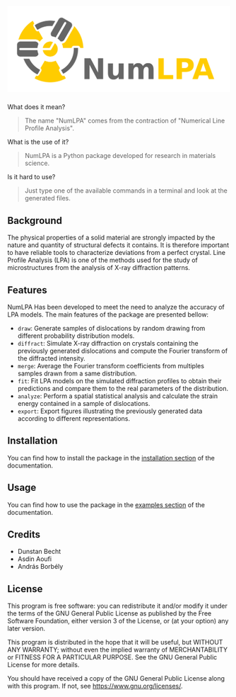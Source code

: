 # ![NumLPA](docs/source/logo.svg)

What does it mean?

> The name "NumLPA" comes from the contraction of "Numerical Line Profile Analysis".

What is the use of it?

> NumLPA is a Python package developed for research in materials science.

Is it hard to use?

> Just type one of the available commands in a terminal and look at the generated files.

## Background

The physical properties of a solid material are strongly impacted by the nature and quantity of structural defects it contains.
It is therefore important to have reliable tools to characterize deviations from a perfect crystal.
Line Profile Analysis (LPA) is one of the methods used for the study of microstructures from the analysis of X-ray diffraction patterns.

## Features

NumLPA Has been developed to meet the need to analyze the accuracy of LPA models.
The main features of the package are presented bellow:

* `draw`: Generate samples of dislocations by random drawing from different probability distribution models.
* `diffract`: Simulate X-ray diffraction on crystals containing the previously generated dislocations and compute the Fourier transform of the diffracted intensity.
* `merge`: Average the Fourier transform coefficients from multiples samples drawn from a same distribution.
* `fit`: Fit LPA models on the simulated diffraction profiles to obtain their predictions and compare them to the real parameters of the distribution.
* `analyze`: Perform a spatial statistical analysis and calculate the strain energy contained in a sample of dislocations.
* `export`: Export figures illustrating the previously generated data according to different representations.

## Installation

You can find how to install the package in the [installation section](https://x-rays.gitlab.io/numlpa/installation.html) of the documentation.

## Usage

You can find how to use the package in the [examples section](https://x-rays.gitlab.io/numlpa/examples.html) of the documentation.

## Credits

* Dunstan Becht
* Asdin Aoufi
* András Borbély

## License

This program is free software: you can redistribute it and/or modify it under the terms of the GNU General Public License as published by the Free Software Foundation, either version 3 of the License, or (at your option) any later version.

This program is distributed in the hope that it will be useful, but WITHOUT ANY WARRANTY; without even the implied warranty of MERCHANTABILITY or FITNESS FOR A PARTICULAR PURPOSE. See the GNU General Public License for more details.

You should have received a copy of the GNU General Public License along with this program. If not, see <https://www.gnu.org/licenses/>.
